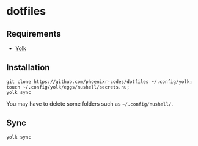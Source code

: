 # dotfiles

## Requirements

- [Yolk][]

## Installation

```nushell
git clone https://github.com/phoenixr-codes/dotfiles ~/.config/yolk;
touch ~/.config/yolk/eggs/nushell/secrets.nu;
yolk sync
```

You may have to delete some folders such as `~/.config/nushell/`.

## Sync

```console
yolk sync
```

[Yolk]: https://elkowar.github.io/yolk/

